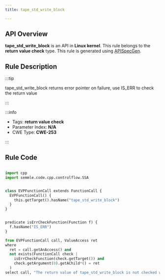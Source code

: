 ```yaml
---
title: tape_std_write_block

---
```



## API Overview
**tape_std_write_block** is an API in **Linux kernel**. This rule belongs to the **return value check** type. This rule is generated using [APISpecGen](../../tools/APISpecGen).
## Rule Description

:::tip

tape_std_write_block returns error pointer on failure, use IS_ERR to check the return value

:::

:::info

- Tags: **return value check**
- Parameter Index: **N/A**
- CWE Type: **CWE-253**

:::

## Rule Code
```python

import cpp
import semmle.code.cpp.controlflow.SSA


class EVPFunctionCall extends FunctionCall {
  EVPFunctionCall() {
    this.getTarget().hasName("tape_std_write_block")
  }
}


predicate isErrCheckFunction(Function f) {
  f.hasName("IS_ERR") 
}

from EVPFunctionCall call, ValueAccess ret
where
  ret = call.getAnAccess() and
  not exists(FunctionCall check |
    isErrCheckFunction(check.getTarget()) and
    check.getArgument(0).getAChild*() = ret
  )
select call, "The return value of tape_std_write_block is not checked with IS_ERR."
    
```